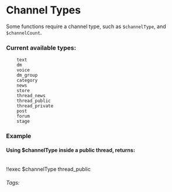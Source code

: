 # Channel Types
Some functions require a channel type, such as `$channelType`, and `$channelCount`.

### Current available types:
```
	text
  	dm
  	voice
  	dm_group
  	category
  	news
  	store
  	thread_news
  	thread_public
  	thread_private
	post
	forum
  	stage

```

### Example
#### Using $channelType inside a **public** thread, returns:
<br/>
<discord-messages>
	<discord-message :bot="false" role-color="#ffcc9a" author="Member">
		!!exec $channelType
	</discord-message>
	<discord-message :bot="true" role-color="#0099ff" author="Custom Command" avatar="https://media.discordapp.net/avatars/725721249652670555/781224f90c3b841ba5b40678e032f74a.webp">
		thread_public
	</discord-message>
</discord-messages>

###### Tags: <Badge type="tip" text="Channel Types" vertical="middle" />